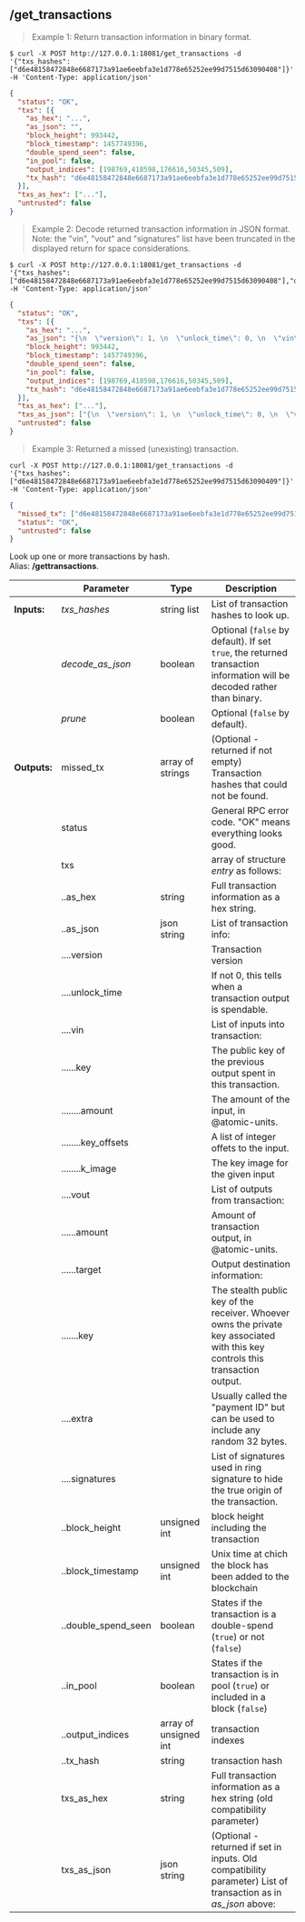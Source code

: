## **/get_transactions**


> Example 1: Return transaction information in binary format.

```shell
$ curl -X POST http://127.0.0.1:18081/get_transactions -d '{"txs_hashes":["d6e48158472848e6687173a91ae6eebfa3e1d778e65252ee99d7515d63090408"]}' -H 'Content-Type: application/json'
```
```json
{
  "status": "OK",
  "txs": [{
    "as_hex": "...",
    "as_json": "",
    "block_height": 993442,
    "block_timestamp": 1457749396,
    "double_spend_seen": false,
    "in_pool": false,
    "output_indices": [198769,418598,176616,50345,509],
    "tx_hash": "d6e48158472848e6687173a91ae6eebfa3e1d778e65252ee99d7515d63090408"
  }],
  "txs_as_hex": ["..."],
  "untrusted": false
}
```

> Example 2: Decode returned transaction information in JSON format. Note: the "vin", "vout" and "signatures" list have been truncated in the displayed return for space considerations.

```shell
$ curl -X POST http://127.0.0.1:18081/get_transactions -d '{"txs_hashes":["d6e48158472848e6687173a91ae6eebfa3e1d778e65252ee99d7515d63090408"],"decode_as_json":true}' -H 'Content-Type: application/json'
```
```json
{
  "status": "OK",
  "txs": [{
    "as_hex": "...",
    "as_json": "{\n  \"version\": 1, \n  \"unlock_time\": 0, \n  \"vin\": [ {\n      \"key\": {\n        \"amount\": 9999999999, \n        \"key_offsets\": [ 691\n        ], \n        \"k_image\": \"6ebee1b651a8da723462b4891d471b990ddc226049a0866d3029b8e2f75b7012\"\n      }\n    }, {\n      \"key\": {\n        \"amount\": 9000000000000, \n        \"key_offsets\": [ 175760\n        ], \n        \"k_image\": \"200bd02b70ee707441a8863c5279b4e4d9f376dc97a140b1e5bc7d72bc508069\"\n      }\n    }, ... \n  ], \n  \"vout\": [ {\n      \"amount\": 60000000000, \n      \"target\": {\n        \"key\": \"8c792dea94dab48160e067fb681edd6247ba375281fbcfedc03cb970f3b98e2d\"\n      }\n    }, {\n      \"amount\": 700000000000, \n      \"target\": {\n        \"key\": \"1ab33e69737e157d23e33274c42793be06a8711670e73fa10ecebc604f87cc71\"\n      }\n    }, ... \n  ], \n  \"extra\": [ 1, 3, 140, 109, 156, 205, 47, 148, 153, 9, 17, 93, 83, 33, 162, 110, 152, 1, 139, 70, 121, 19, 138, 10, 44, 6, 55, 140, 242, 124, 143, 219, 172\n  ], \n  \"signatures\": [ \"fd82214a59c99d9251fa00126d353f9cf502a80d8993a6c223e3c802a40ab405555637f495903d3ba558312881e586d452e6e95826d8e128345f6c0a8f9f350e\", \"8c04ef50cf34afa3a9ec19c457143496f8cf7045ed869b581f9efa2f1d65e30f1cec5272b00e9c61a34bdd3c78cf82ae8ef4df3132f70861391069b9c255cd08\", ... ]\n}",
    "block_height": 993442,
    "block_timestamp": 1457749396,
    "double_spend_seen": false,
    "in_pool": false,
    "output_indices": [198769,418598,176616,50345,509],
    "tx_hash": "d6e48158472848e6687173a91ae6eebfa3e1d778e65252ee99d7515d63090408"
  }],
  "txs_as_hex": ["..."],
  "txs_as_json": ["{\n  \"version\": 1, \n  \"unlock_time\": 0, \n  \"vin\": [ {\n      \"key\": {\n        \"amount\": 9999999999, \n        \"key_offsets\": [ 691\n        ], \n        \"k_image\": \"6ebee1b651a8da723462b4891d471b990ddc226049a0866d3029b8e2f75b7012\"\n      }\n    }, {\n      \"key\": {\n        \"amount\": 9000000000000, \n        \"key_offsets\": [ 175760\n        ], \n        \"k_image\": \"200bd02b70ee707441a8863c5279b4e4d9f376dc97a140b1e5bc7d72bc508069\"\n      }\n    }, ... \n  ], \n  \"vout\": [ {\n      \"amount\": 60000000000, \n      \"target\": {\n        \"key\": \"8c792dea94dab48160e067fb681edd6247ba375281fbcfedc03cb970f3b98e2d\"\n      }\n    }, {\n      \"amount\": 700000000000, \n      \"target\": {\n        \"key\": \"1ab33e69737e157d23e33274c42793be06a8711670e73fa10ecebc604f87cc71\"\n      }\n    }, ... \n  ], \n  \"extra\": [ 1, 3, 140, 109, 156, 205, 47, 148, 153, 9, 17, 93, 83, 33, 162, 110, 152, 1, 139, 70, 121, 19, 138, 10, 44, 6, 55, 140, 242, 124, 143, 219, 172\n  ], \n  \"signatures\": [ \"fd82214a59c99d9251fa00126d353f9cf502a80d8993a6c223e3c802a40ab405555637f495903d3ba558312881e586d452e6e95826d8e128345f6c0a8f9f350e\", \"8c04ef50cf34afa3a9ec19c457143496f8cf7045ed869b581f9efa2f1d65e30f1cec5272b00e9c61a34bdd3c78cf82ae8ef4df3132f70861391069b9c255cd08\", ... ]\n}"],
  "untrusted": false
}
```
> Example 3: Returned a missed (unexisting) transaction.

```shell
curl -X POST http://127.0.0.1:18081/get_transactions -d '{"txs_hashes":["d6e48158472848e6687173a91ae6eebfa3e1d778e65252ee99d7515d63090409"]}' -H 'Content-Type: application/json'
```
```json
{
  "missed_tx": ["d6e48158472848e6687173a91ae6eebfa3e1d778e65252ee99d7515d63090409"],
  "status": "OK",
  "untrusted": false
}
```

Look up one or more transactions by hash.  
Alias: **/gettransactions**.  


|             | Parameter           | Type                  | Description
| ---         | ---                 | ---                   | ---
|**Inputs:**  | *txs_hashes*        | string list           | List of transaction hashes to look up.
|             | *decode_as_json*    | boolean               | Optional (`false` by default). If set `true`, the returned transaction information will be decoded rather than binary.
|             | *prune*             | boolean               | Optional (`false` by default).
|**Outputs:** | missed_tx           | array of strings      | (Optional - returned if not empty) Transaction hashes that could not be found.
|             | status              |                       | General RPC error code. "OK" means everything looks good.
|             | txs                 |                       | array of structure *entry* as follows:
|             | ..as_hex            | string                | Full transaction information as a hex string.
|             | ..as_json           | json string           |  List of transaction info:
|             | ....version         |                       | Transaction version
|             | ....unlock_time     |                       | If not 0, this tells when a transaction output is spendable.
|             | ....vin             |                       | List of inputs into transaction:
|             | ......key           |                       | The public key of the previous output spent in this transaction.
|             | ........amount      |                       | The amount of the input, in @atomic-units.
|             | ........key_offsets |                       | A list of integer offets to the input.
|             | ........k_image     |                       | The key image for the given input
|             | ....vout            |                       | List of outputs from transaction:
|             | ......amount        |                       | Amount of transaction output, in @atomic-units.
|             | ......target        |                       | Output destination information:
|             | .......key          |                       | The stealth public key of the receiver. Whoever owns the private key associated with this key controls this transaction output.
|             | ....extra           |                       | Usually called the "payment ID" but can be used to include any random 32 bytes.
|             | ....signatures      |                       | List of signatures used in ring signature to hide the true origin of the transaction.
|             | ..block_height      | unsigned int          | block height including the transaction
|             | ..block_timestamp   | unsigned int          | Unix time at chich the block has been added to the blockchain
|             | ..double_spend_seen | boolean               | States if the transaction is a double-spend (`true`) or not (`false`)
|             | ..in_pool           | boolean               | States if the transaction is in pool (`true`) or included in a block (`false`)
|             | ..output_indices    | array of unsigned int | transaction indexes
|             | ..tx_hash           | string                | transaction hash
|             | txs_as_hex          | string                | Full transaction information as a hex string (old compatibility parameter)
|             | txs_as_json         | json string           | (Optional - returned if set in inputs. Old compatibility parameter) List of transaction as in *as_json* above:

